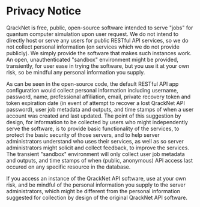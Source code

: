 # Privacy Notice

QrackNet is free, public, open-source software intended to serve "jobs" for quantum computer simulation upon user request. We do not intend to directly host or serve any users for public RESTful API services, so we do not collect personal information (on services which we do not provide publicly). We simply provide the software that makes such instances work. An open, unauthenticated "sandbox" environment might be provided, transiently, for user ease in trying the software, but you use it at your own risk, so be mindful any personal information you supply.

As can be seen in the open-source code, the default RESTful API app configuration would collect personal information including username, password, name, professional affiliation, email, private recovery token and token expiration date (in event of attempt to recover a lost QrackNet API password), user job metadata and outputs, and time stamps of when a user account was created and last updated. The point of this suggestion by design, for information to be collected by users who might independently serve the software, is to provide basic functionality of the services, to protect the basic security of those servers, and to help server administrators understand who uses their services, as well as so server administrators might solicit and collect feedback, to improve the services. The transient "sandbox" environment will only collect user job metadata and outputs, and time stamps of when (public, anonymous) API access last occured on any specific resource in the database.

If you access an instance of the QrackNet API software, use at your own risk, and be mindful of the personal information you supply to the server administrators, which might be different from the personal information suggested for collection by design of the original QrackNet API software.

